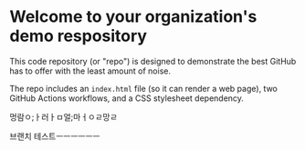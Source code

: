 # Welcome to your organization's demo respository
This code repository (or "repo") is designed to demonstrate the best GitHub has to offer with the least amount of noise.

The repo includes an `index.html` file (so it can render a web page), two GitHub Actions workflows, and a CSS stylesheet dependency.

멍람ㅇ;ㅏ러ㅏㅁ얼;마ㅓㅇㄹ망ㄹ

브랜치 테스트ㅡㅡㅡㅡㅡㅡ
